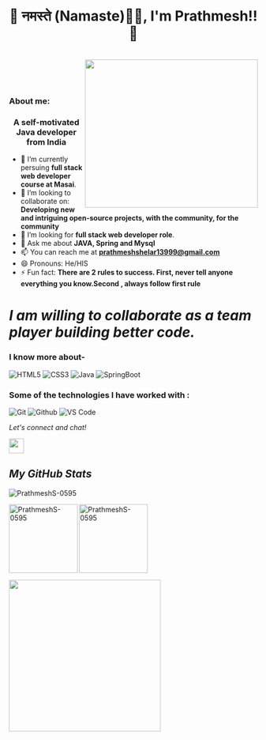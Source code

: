 <!-- ### Hi there 👋 -->

<!-- **PrathmeshS-0595/PrathmeshS-0595** is a ✨ _special_ ✨ repository because its `README.md` (this file) appears on your GitHub profile. -->

### <h1> <h1 align="center"> 🤗 नमस्ते (Namaste)🙏🏻, I'm Prathmesh!! 🤩 </h1>
  </br>
<img align="right" src="https://webbuildinfotech.com/wp-content/uploads/2022/07/Professional_full_stack_web_development_service_in_Bangladesh-_Full_stack_web_developer.gif"  width="350" height="300"/>
</br></br></br>


### About me:
<h3 align="center">A self-motivated Java developer from India</h3>

- 🔭 I’m currently persuing **full stack web developer course at Masai**.
- 👯 I’m looking to collaborate on: **Developing new and intriguing open-source projects, with the community, for the community**
- 🤔 I’m looking for **full stack web developer role**.
- 💬 Ask me about **JAVA, Spring and Mysql**
- 📫 You can reach me at **prathmeshshelar13999@gmail.com**
- 😄 Pronouns: He/HIS
- ⚡ Fun fact: **There are 2 rules to success. First, never tell anyone everything you know.Second , always follow first rule**


# *I am willing to collaborate as a team player building better code.*




### I know more about- 

![HTML5](https://img.shields.io/badge/html-HTML5-yellow)
![CSS3](https://img.shields.io/badge/css-CSS3-brightgreen)
![Java](https://img.shields.io/badge/Java-v08-orange)
![SpringBoot](https://img.shields.io/badge/SpringBoot-v2.7.0-green)



### Some of the technologies I have worked with :

![Git](http://img.shields.io/badge/-Git-000000?style=for-the-badge&logo=Git)
![Github](http://img.shields.io/badge/-Github-000000?style=for-the-badge&logo=Github&logoColor=green)
![VS Code](http://img.shields.io/badge/-VS%20Code-000000?style=for-the-badge&logo=Visual-studio-code&logoColor=blue)


<p align="left">
  <i>Let's connect and chat!</i>

  <p align="center">
   
  <a href="www.linkedin.com/in/prathmesh-shelar-a054b9144" alt="Linkedin"><img src="https://github.com/nitish-awasthi/nitish-awasthi/blob/master/174857.png" height="30" width="30"></a>
</p>
<h2><i>My GitHub Stats</i></h2>
<p align="left"> <img src="https://komarev.com/ghpvc/?username=PrathmeshS-0595&label=Profile%20views&color=0e75b6&style=flat" alt="PrathmeshS-0595" /> </p>
<p>
    <img align="left" src="https://github-readme-stats.vercel.app/api?username=PrathmeshS-0595&show_icons=true&locale=en&theme=dark" alt="PrathmeshS-0595"  height="139" />
    <img align="center" src="https://github-readme-stats.vercel.app/api/top-langs/?username=PrathmeshS-0595&layout=compact&exclude_repo=Lybrate-Website-Clone-Version-2.0,Lybrate-Website-Clone,Adidas-Clone&hide=Shell&border_radius=0&theme=dark" alt="PrathmeshS-0595" height="139" />
</p>
<img src="https://activity-graph.herokuapp.com/graph?username=PrathmeshS-0595&theme=xcode" height ="307"/>
